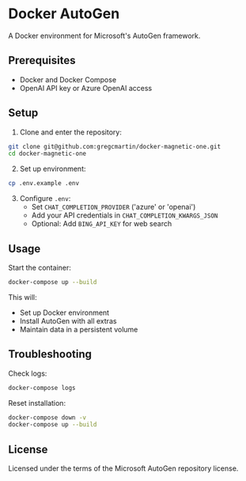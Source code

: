 # Docker AutoGen

A Docker environment for Microsoft's AutoGen framework.

## Prerequisites

- Docker and Docker Compose
- OpenAI API key or Azure OpenAI access

## Setup

1. Clone and enter the repository:
```bash
git clone git@github.com:gregcmartin/docker-magnetic-one.git
cd docker-magnetic-one
```

2. Set up environment:
```bash
cp .env.example .env
```

3. Configure `.env`:
   - Set `CHAT_COMPLETION_PROVIDER` ('azure' or 'openai')
   - Add your API credentials in `CHAT_COMPLETION_KWARGS_JSON`
   - Optional: Add `BING_API_KEY` for web search

## Usage

Start the container:
```bash
docker-compose up --build
```

This will:
- Set up Docker environment
- Install AutoGen with all extras
- Maintain data in a persistent volume

## Troubleshooting

Check logs:
```bash
docker-compose logs
```

Reset installation:
```bash
docker-compose down -v
docker-compose up --build
```

## License

Licensed under the terms of the Microsoft AutoGen repository license.
